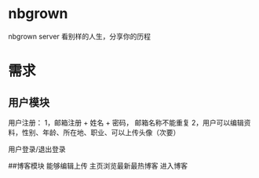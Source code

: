 # nbgrown
nbgrown server
看别样的人生，分享你的历程

# 需求
## 用户模块
用户注册：
1，邮箱注册 + 姓名 + 密码， 邮箱名称不能重复
2，用户可以编辑资料，性别、年龄、所在地、职业、可以上传头像（次要）

用户登录/退出登录

##博客模块
能够编辑上传
主页浏览最新最热博客
进入博客

